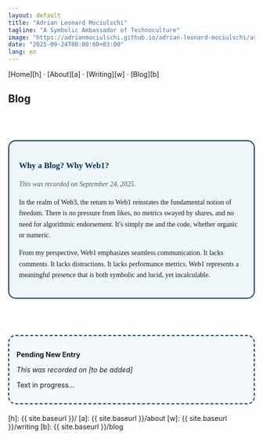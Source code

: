 ```yaml
---
layout: default
title: "Adrian Leonard Mociulschi"
tagline: "A Symbolic Ambassador of Technoculture"
image: "https://adrianmociulschi.github.io/adrian-leonard-mociulschi/assets/og/og-cover-adi-futura-1200x630.png"
date: "2025-09-24T00:00:00+03:00"
lang: en
---
```


[Home][h] · [About][a] · [Writing][w] · [Blog][b]

## Blog
<br><br>

<!-- Blog Entry · 2025-09-24 -->
<div style="border: 2px solid #003366; border-radius: 15px; background-color: rgba(173, 216, 230, 0.2); padding: 20px; margin: 20px 0; font-family: 'Georgia', serif; line-height: 1.6;">
  <p style="font-size: 1.2em; font-weight: bold; color: #003366; margin-bottom: 10px;">Why a Blog? Why Web1?</p>
  <p style="font-style: italic; color: #555;">This was recorded on September 24, 2025.</p>
  <p>In the realm of Web3, the return to Web1 reinstates the fundamental notion of freedom. There is no pressure from likes, no metrics swayed by shares, and no need for algorithmic endorsement. It's simply me and the code, whether organic or numeric.</p>
  <p>From my perspective, Web1 emphasizes seamless communication. It lacks comments. It lacks distractions. It lacks performance metrics. Web1 represents a meaningful presence that is both symbolic and lucid, yet incalculable.</p>
</div>
<br><br>

<!-- Blog Entry · [to be added] -->
<div style="border: 2px dashed #003366; border-radius: 15px; background-color: rgba(173, 216, 230, 0.1); padding: 15px; margin: 20px 0;">
  <p><strong>Pending New Entry</strong></p>
  <p><em>This was recorded on [to be added]</em></p>
  <p>Text in progress...</p>
</div>

[h]: {{ site.baseurl }}/
[a]: {{ site.baseurl }}/about
[w]: {{ site.baseurl }}/writing
[b]: {{ site.baseurl }}/blog

<!--
Tempus sigillatum in verba cadit,  
Echo muta per retia vagatur.  
Scriptum non cerebrum, sed cor tangit,  
Et in codice, anima se revelat.
-->
